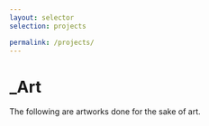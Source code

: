 ```yaml
---
layout: selector
selection: projects

permalink: /projects/
---
```

# _Art


The following are artworks done for the sake of art.